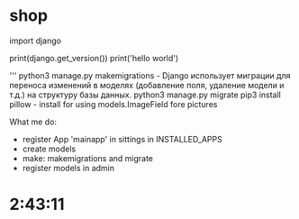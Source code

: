 # shop

import django

print(django.get_version())
print('hello world')

'''
python3 manage.py makemigrations - Django использует миграции для переноса изменений в моделях 
(добавление поля, удаление модели и т.д.) на структуру базы данных.
python3 manage.py migrate
pip3 install pillow - install for using models.ImageField fore pictures

What me do:

- register App 'mainapp' in sittings in INSTALLED_APPS
- create models
- make: makemigrations and migrate
- register models in admin


# 2:43:11